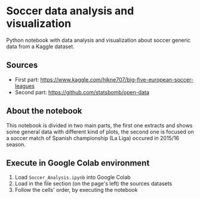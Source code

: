 # Soccer data analysis and visualization
Python notebook with data analysis and visualization about soccer generic data from a Kaggle dataset.

## Sources
+ First part: https://www.kaggle.com/hikne707/big-five-european-soccer-leagues
+ Second part: https://github.com/statsbomb/open-data

## About the notebook
This notebook is divided in two main parts, the first one extracts and shows some general data with different kind of plots, the second one is focused on a soccer match of Spanish championship (La Liga) occured in 2015/16 season.

## Execute in Google Colab environment
1. Load ```Soccer_Analysis.ipynb``` into Google Colab
2. Load in the file section (on the page's left) the sources datasets
3. Follow the cells' order, by executing the notebook
